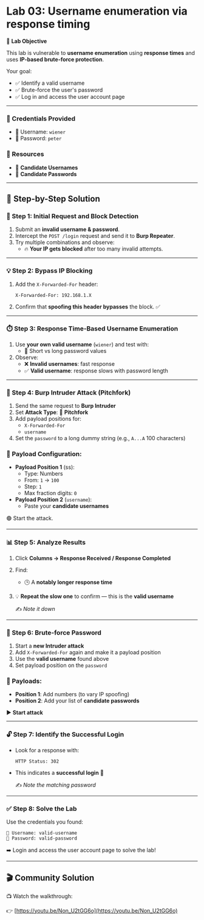 # Lab 03: Username enumeration via response timing

🎯 **Lab Objective**

This lab is vulnerable to **username enumeration** using **response times** and uses **IP-based brute-force protection**.

Your goal:

- ✅ Identify a valid username
- ✅ Brute-force the user's password
- ✅ Log in and access the user account page

---

### 🧾 Credentials Provided

- 👤 Username: `wiener`
- 🔐 Password: `peter`

### 🧰 Resources

- 📄 **Candidate Usernames**
- 📄 **Candidate Passwords**

---

## 🚀 Step-by-Step Solution

### 🔐 Step 1: Initial Request and Block Detection

1. Submit an **invalid username & password**.
2. Intercept the `POST /login` request and send it to **Burp Repeater**.
3. Try multiple combinations and observe:
    - 🔥 **Your IP gets blocked** after too many invalid attempts.

---

### 💡 Step 2: Bypass IP Blocking

1. Add the `X-Forwarded-For` header:
    
    ```
    X-Forwarded-For: 192.168.1.X
    
    ```
    
2. Confirm that **spoofing this header bypasses** the block. ✅

---

### ⏱️ Step 3: Response Time-Based Username Enumeration

1. Use **your own valid username** (`wiener`) and test with:
    - 🔐 Short vs long password values
2. Observe:
    - ❌ **Invalid usernames**: fast response
    - ✅ **Valid username**: response slows with password length

---

### 🔁 Step 4: Burp Intruder Attack (Pitchfork)

1. Send the same request to **Burp Intruder**
2. Set **Attack Type**: 🎯 **Pitchfork**
3. Add payload positions for:
    - `X-Forwarded-For`
    - `username`
4. Set the `password` to a long dummy string (e.g., `A...A` 100 characters)

### 🔧 Payload Configuration:

- **Payload Position 1** (ss):
    - Type: Numbers
    - From: `1` → `100`
    - Step: `1`
    - Max fraction digits: `0`
- **Payload Position 2** (`username`):
    - Paste your **candidate usernames**

🟢 Start the attack.

---

### 📊 Step 5: Analyze Results

1. Click **Columns → Response Received / Response Completed**
2. Find:
    - 🕒 A **notably longer response time**
3. 💡 **Repeat the slow one** to confirm — this is the **valid username**
    
    ✍️ *Note it down*
    

---

### 🧨 Step 6: Brute-force Password

1. Start a **new Intruder attack**
2. Add `X-Forwarded-For` again and make it a payload position
3. Use the **valid username** found above
4. Set payload position on the `password`

### 🔧 Payloads:

- **Position 1**: Add numbers (to vary IP spoofing)
- **Position 2**: Add your list of **candidate passwords**

▶️ **Start attack**

---

### 🔓 Step 7: Identify the Successful Login

- Look for a response with:
    
    ```
    HTTP Status: 302
    
    ```
    
- This indicates a **successful login** 🎉
    
    ✍️ *Note the matching password*
    

---

### ✅ Step 8: Solve the Lab

Use the credentials you found:

```
👤 Username: valid-username
🔐 Password: valid-password

```

➡️ Login and access the user account page to solve the lab!

---

## 🎬 Community Solution

📺 Watch the walkthrough:

👉 [https://youtu.be/Non_U2tGG6o](https://youtu.be/Non_U2tGG6o)